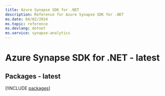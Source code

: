 ```yaml
---
title: Azure Synapse SDK for .NET
description: Reference for Azure Synapse SDK for .NET
ms.date: 04/02/2024
ms.topic: reference
ms.devlang: dotnet
ms.service: synapse-analytics
---
```

# Azure Synapse SDK for .NET - latest
## Packages - latest
[!INCLUDE [packages](synapse-index.md)]